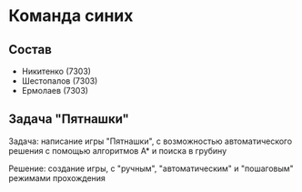# Команда синих

## Состав

* Никитенко (7303)
* Шестопалов (7303)
* Ермолаев (7303)   

## Задача "Пятнашки"

Задача: написание игры "Пятнашки", с возможностью автоматического решения с помощью алгоритмов А* и поиска в грубину

Решение: создание игры, с "ручным", "автоматическим" и "пошаговым" режимами прохождения
